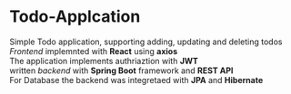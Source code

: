 # Todo-Applcation
Simple Todo application, supporting adding, updating and deleting todos\
*Frontend* implemnted with **React** using **axios**\
The application implements authriaztion with **JWT**\
written *backend* with **Spring Boot** framework and **REST API**\
For Database the backend was integretaed with **JPA** and **Hibernate** 
 
